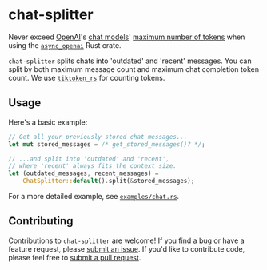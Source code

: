 # chat-splitter

Never exceed [OpenAI](https://openai.com/)'s [chat models](https://platform.openai.com/docs/api-reference/chat)' [maximum number of tokens](https://help.openai.com/en/articles/4936856-what-are-tokens-and-how-to-count-them) when using the [`async_openai`](https://github.com/64bit/async-openai) Rust crate.

`chat-splitter` splits chats into 'outdated' and 'recent' messages.
You can split by
both
maximum message count and
maximum chat completion token count.
We use [`tiktoken_rs`](https://github.com/zurawiki/tiktoken-rs) for counting tokens.

## Usage

Here's a basic example:

```rust
// Get all your previously stored chat messages...
let mut stored_messages = /* get_stored_messages()? */;

// ...and split into 'outdated' and 'recent',
// where 'recent' always fits the context size.
let (outdated_messages, recent_messages) =
    ChatSplitter::default().split(&stored_messages);
```

For a more detailed example,
see [`examples/chat.rs`](https://github.com/schneiderfelipe/chat-splitter/blob/main/examples/chat.rs).

## Contributing

Contributions to `chat-splitter` are welcome!
If you find a bug or have a feature request,
please [submit an issue](https://github.com/schneiderfelipe/chat-splitter/issues).
If you'd like to contribute code,
please feel free to [submit a pull request](https://github.com/schneiderfelipe/chat-splitter/pulls).
